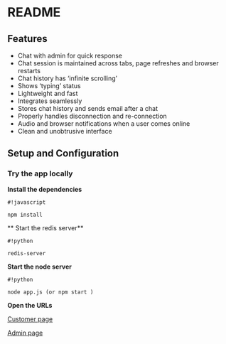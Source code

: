# README #

## Features ##

* Chat with admin for quick response
* Chat session is maintained across tabs, page refreshes and browser restarts
* Chat history has ‘infinite scrolling’
* Shows ‘typing’ status
* Lightweight and fast
* Integrates seamlessly
* Stores chat history and sends email after a chat
* Properly handles disconnection and re-connection
* Audio and browser notifications when a user comes online
* Clean and unobtrusive interface

## Setup and Configuration ##

### Try the app locally ###

**Install the dependencies**

```
#!javascript

npm install
```
**
Start the redis server**

```
#!python

redis-server
```

**Start the node server**

```
#!python

node app.js (or npm start )
```

**Open the URLs**

 [Customer page](http://localhost:3000/)

 [Admin page](http://localhost:3000/admin)
